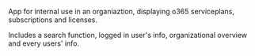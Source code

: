 App for internal use in an organiaztion, displaying o365 serviceplans, subscriptions and licenses.

Includes a search function, logged in user's info, organizational overview and every users' info.


